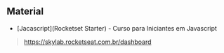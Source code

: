 ## Material

* [Jacascript](Rocketset Starter) - Curso para Iniciantes em Javascript
> https://skylab.rocketseat.com.br/dashboard

